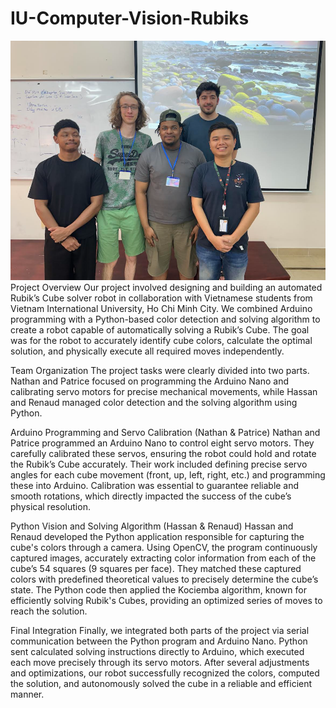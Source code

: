 # IU-Computer-Vision-Rubiks
![alt text](image-1.png)
Project Overview
Our project involved designing and building an automated Rubik’s Cube solver robot in collaboration with Vietnamese students from Vietnam International University, Ho Chi Minh City. We combined Arduino programming with a Python-based color detection and solving algorithm to create a robot capable of automatically solving a Rubik’s Cube. The goal was for the robot to accurately identify cube colors, calculate the optimal solution, and physically execute all required moves independently.

Team Organization
The project tasks were clearly divided into two parts. Nathan and Patrice focused on programming the Arduino Nano and calibrating servo motors for precise mechanical movements, while Hassan and Renaud managed color detection and the solving algorithm using Python.

Arduino Programming and Servo Calibration (Nathan & Patrice)
Nathan and Patrice programmed an Arduino Nano to control eight servo motors. They carefully calibrated these servos, ensuring the robot could hold and rotate the Rubik’s Cube accurately. Their work included defining precise servo angles for each cube movement (front, up, left, right, etc.) and programming these into Arduino. Calibration was essential to guarantee reliable and smooth rotations, which directly impacted the success of the cube’s physical resolution.

Python Vision and Solving Algorithm (Hassan & Renaud)
Hassan and Renaud developed the Python application responsible for capturing the cube's colors through a camera. Using OpenCV, the program continuously captured images, accurately extracting color information from each of the cube’s 54 squares (9 squares per face). They matched these captured colors with predefined theoretical values to precisely determine the cube’s state. The Python code then applied the Kociemba algorithm, known for efficiently solving Rubik's Cubes, providing an optimized series of moves to reach the solution.

Final Integration
Finally, we integrated both parts of the project via serial communication between the Python program and Arduino Nano. Python sent calculated solving instructions directly to Arduino, which executed each move precisely through its servo motors. After several adjustments and optimizations, our robot successfully recognized the colors, computed the solution, and autonomously solved the cube in a reliable and efficient manner.